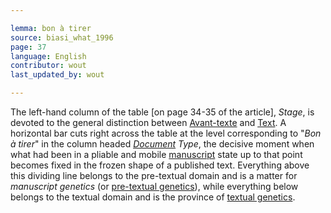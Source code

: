```yaml
---

lemma: bon à tirer
source: biasi_what_1996
page: 37
language: English
contributor: wout
last_updated_by: wout

---
```


The left-hand column of the table [on page 34-35 of the article], _Stage_, is devoted to the general distinction between [Avant-texte](avantTexte) and [Text](text.html). A horizontal bar cuts right across the table at the level corresponding to "_Bon à tirer_" in the column headed _[Document](document.html) Type_, the decisive moment when what had been in a pliable and mobile [manuscript](manuscript.html) state up to that point becomes fixed in the frozen shape of a published text. Everything above this dividing line belongs to the pre-textual domain and is a matter for _manuscript genetics_ (or [pre-textual genetics](avantTexteStage)), while everything below belongs to the textual domain and is the province of [textual genetics](textStage.html).
